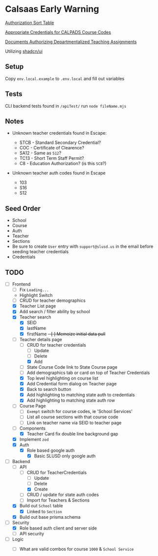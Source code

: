 # Calsaas Early Warning

[Authorization Sort Table](https://www.ctc.ca.gov/credentials/assignment-resources/authorization-sort-table)

[Appropriate Credentials for CALPADS Course Codes](https://www.ctc.ca.gov/credentials/calsaas-information/appropriate-credentials-for-calpads-course-codes)

[Documents Authorizing Departmentalized Teaching Assignments](https://www.ctc.ca.gov/credentials/assignment-resources/departmentalized-teaching-documents)

Utilizing [shadcn/ui](https://ui.shadcn.com/docs/components)

## Setup

Copy `env.local.example` to `.env.local` and fill out variables

## Tests

CLI backend tests found in `/apiTest/`
run `node fileName.mjs`

## Notes

- Unknown teacher credentials found in Escape:
  - STCB - Standard Secondary Credential?
  - COC - Certificate of Clearence?
  - SA12 - Same as `S12`? 
  - TC13 - Short Term Staff Permit?
  - C8 - Education Authorization? (is this `SC8`?)
  
- Unknown teacher auth codes found in Escape
  - 103
  - S16
  - S12

## Seed Order

- School
- Course
- Auth
- Teacher
- Sections
- Be sure to create `User` entry with `support@slusd.us` in the email before seeding teacher credentials
- Credentials

## TODO

- [ ] Frontend
  -[ ] Fix `Loading...`
  - Highlight Switch
  - [ ] CRUD for teacher demographics
  - [X] Teacher List page
  - [X] Add search / filter ability by school
  - [X] Teacher search
    - [X] SEID
    - [X] lastName
    - [X] firstName
    ~~- [ ] Memoize initial data pull~~
  - [ ] Teacher details page
    - [ ] CRUD for teacher credentials
      - [ ] Update
      - [ ] Delete
      - [X] Add
    - [ ] State Course Code link to State Course page
    - [ ] Add demographics tab or card on top of Teacher Credentials
    - [x] Top level highlighting on course list
    - [x] Add Credential form dialog on Teacher page
    - [x] Back to search button
    - [x] Add highlighting to matching state auth to credentials
    - [x] Add highlighting to matching state auth row
  - [ ] Course Page
    - [ ] `Exempt` switch for course codes, ie 'School Services'
    - [ ] List all course sections with that course code
    - [ ] Link on teacher name via SEID to teacher page
  - [ ] Components
    - [x] Teacher Card fix double line background gap
  - [x] Implement `zod`
  - [X] Auth
    - [X] Role based google auth
      - [X] Basic SLUSD only google auth
- [ ] Backend
  - [ ] API
    - [ ] CRUD for TeacherCredentials
      - [ ] Update
      - [ ] Delete
      - [X] Create
    - [ ] CRUD / update for state auth codes
    - [ ] Import for Teachers & Sections
  - [x] Build out `School` table
    - [x] Linked to `Section`
  - [x] Build out base prisma.schema
- [ ] Security
  - [X] Role based auth client and server side
  - [ ] API security
- [ ] Logic
  - [ ] What are valid combos for course `1000` & `School Service`
  